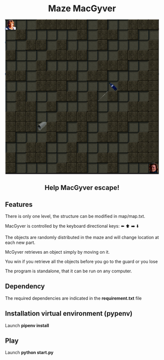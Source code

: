 <h1 align="center"> Maze MacGyver </h1>
<p align="center"><img src="images/screen.PNG"></p>

 <h2 align="center">Help MacGyver escape!</h2>

## Features
There is only one level, the structure can be modified in map/map.txt.

MacGyver is controlled by the keyboard directional keys: :arrow_left: :arrow_up: :arrow_right: :arrow_down:

The objects are randomly distributed in the maze and will change location at each new part.

McGyver retrieves an object simply by moving on it.

You win if you retrieve all the objects before you go to the guard or you lose

The program is standalone, that it can be run on any computer.


## Dependency

The required dependencies are indicated in the **requirement.txt** file

## Installation virtual environment (pypenv)

Launch **pipenv install** 

## Play

Launch **python start.py**
